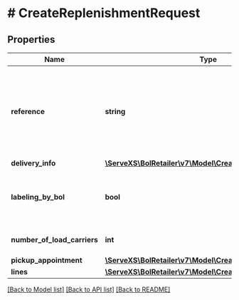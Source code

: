 # # CreateReplenishmentRequest

## Properties

Name | Type | Description | Notes
------------ | ------------- | ------------- | -------------
**reference** | **string** | Custom user reference for this replenishment. Must contain at least 1 digit and only upper case characters allowed. |
**delivery_info** | [**\ServeXS\BolRetailer\v7\Model\CreateDeliveryInfo**](CreateDeliveryInfo.md) |  | [optional]
**labeling_by_bol** | **bool** | Indicates whether the replenishment will be labeled by bol.com or not. |
**number_of_load_carriers** | **int** | The number of parcels in this replenishment. |
**pickup_appointment** | [**\ServeXS\BolRetailer\v7\Model\CreatePickupAppointment**](CreatePickupAppointment.md) |  | [optional]
**lines** | [**\ServeXS\BolRetailer\v7\Model\CreateReplenishmentLine[]**](CreateReplenishmentLine.md) |  |

[[Back to Model list]](../../README.md#models) [[Back to API list]](../../README.md#endpoints) [[Back to README]](../../README.md)
